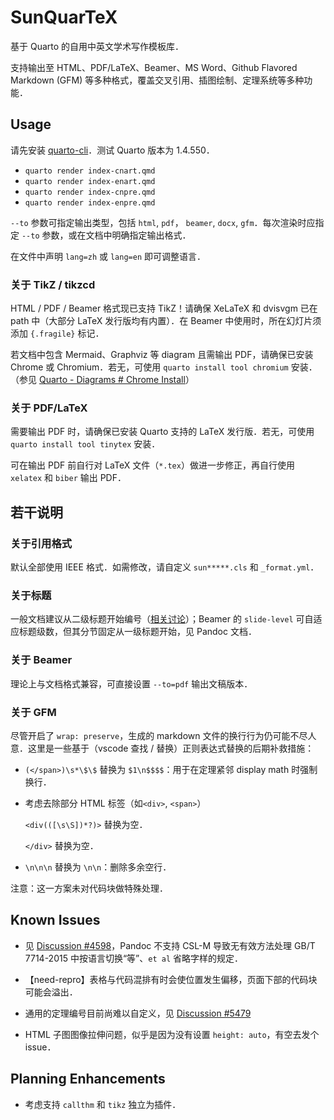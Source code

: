 # SunQuarTeX

基于 Quarto 的自用中英文学术写作模板库．

支持输出至 HTML、PDF/LaTeX、Beamer、MS Word、Github Flavored Markdown (GFM) 等多种格式，覆盖交叉引用、插图绘制、定理系统等多种功能．

## Usage

请先安装 [quarto-cli](https://github.com/quarto-dev/quarto-cli)．测试 Quarto 版本为 1.4.550．

- `quarto render index-cnart.qmd`
- `quarto render index-enart.qmd`
- `quarto render index-cnpre.qmd`
- `quarto render index-enpre.qmd`

`--to` 参数可指定输出类型，包括 `html`, `pdf`， `beamer`, `docx`, `gfm`．每次渲染时应指定 `--to` 参数，或在文档中明确指定输出格式．

在文件中声明 `lang=zh` 或 `lang=en` 即可调整语言．

### 关于 TikZ / tikzcd

HTML / PDF / Beamer 格式现已支持 TikZ！请确保 XeLaTeX 和 dvisvgm 已在 path 中（大部分 LaTeX 发行版均有内置）．在 Beamer 中使用时，所在幻灯片须添加 `{.fragile}` 标记．

若文档中包含 Mermaid、Graphviz 等 diagram 且需输出 PDF，请确保已安装 Chrome 或 Chromium．若无，可使用 `quarto install tool chromium` 安装．（参见 [Quarto - Diagrams # Chrome Install](https://quarto.org/docs/authoring/diagrams.html#chrome-install)）

### 关于 PDF/LaTeX

需要输出 PDF 时，请确保已安装 Quarto 支持的 LaTeX 发行版．若无，可使用 `quarto install tool tinytex` 安装．

可在输出 PDF 前自行对 LaTeX 文件（`*.tex`）做进一步修正，再自行使用 `xelatex` 和 `biber` 输出 PDF．

## 若干说明

### 关于引用格式

默认全部使用 IEEE 格式．如需修改，请自定义 `sun*****.cls` 和 `_format.yml`．

### 关于标题

一般文档建议从二级标题开始编号（[相关讨论](https://community.rstudio.com/t/why-do-default-r-markdown-quarto-templates-use-second-level-headings-instead-of-first-level-ones/162127)）；Beamer 的 `slide-level` 可自适应标题级数，但其分节固定从一级标题开始，见 Pandoc 文档．

### 关于 Beamer

理论上与文档格式兼容，可直接设置 `--to=pdf` 输出文稿版本．

### 关于 GFM

尽管开启了 `wrap: preserve`，生成的 markdown 文件的换行行为仍可能不尽人意．这里是一些基于（vscode 查找 / 替换）正则表达式替换的后期补救措施：

- `(</span>)\s*\$\$` 替换为 `$1\n$$$$`：用于在定理紧邻 display math 时强制换行．

- 考虑去除部分 HTML 标签（如`<div>`, `<span>`）

  `<div(([\s\S])*?)>` 替换为空．
  
  `</div>` 替换为空．

- `\n\n\n` 替换为 `\n\n`：删除多余空行．

注意：这一方案未对代码块做特殊处理．

## Known Issues

- 见 [Discussion #4598](https://github.com/quarto-dev/quarto-cli/discussions/4598)，Pandoc 不支持 CSL-M 导致无有效方法处理 GB/T 7714-2015 中按语言切换“等”、`et al` 省略字样的规定．

- 【need-repro】表格与代码混排有时会使位置发生偏移，页面下部的代码块可能会溢出．

- 通用的定理编号目前尚难以自定义，见 [Discussion #5479](https://github.com/quarto-dev/quarto-cli/discussions/5479)

- HTML 子图图像拉伸问题，似乎是因为没有设置 `height: auto`，有空去发个 issue．

## Planning Enhancements

- 考虑支持 `callthm` 和 `tikz` 独立为插件．